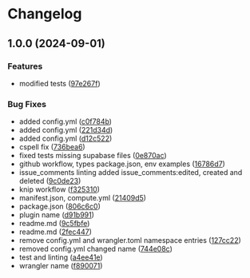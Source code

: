 # Changelog

## 1.0.0 (2024-09-01)


### Features

* modified tests ([97e267f](https://github.com/ubiquibot/issue-comment-embeddings/commit/97e267f801ce4e6bd29bbe967de3df4fc3b1942a))


### Bug Fixes

* added config.yml ([c0f784b](https://github.com/ubiquibot/issue-comment-embeddings/commit/c0f784b20e59c2c4714805331c7ae9034fd73f73))
* added config.yml ([221d34d](https://github.com/ubiquibot/issue-comment-embeddings/commit/221d34d801af6ebd764028be4a5c6200a18b776e))
* added config.yml ([d12c522](https://github.com/ubiquibot/issue-comment-embeddings/commit/d12c522291db36dcf6aea72e5759e1a055185d8f))
* cspell fix ([736bea6](https://github.com/ubiquibot/issue-comment-embeddings/commit/736bea6172444fdf783ffff729879d8278ff82f3))
* fixed tests missing supabase files ([0e870ac](https://github.com/ubiquibot/issue-comment-embeddings/commit/0e870ac50eb68249edf5fc4e46fd509425dd7bbb))
* github workflow, types package.json, env examples ([16786d7](https://github.com/ubiquibot/issue-comment-embeddings/commit/16786d76ee7a598c885f15af1baeadcf6a471b2c))
* issue_comments linting added issue_comments:edited, created and deleted ([9c0de23](https://github.com/ubiquibot/issue-comment-embeddings/commit/9c0de237048ce30bf4254960c443bf3938037dce))
* knip workflow ([f325310](https://github.com/ubiquibot/issue-comment-embeddings/commit/f3253109c290c9fce6d14e6a2e1e328133ac6f81))
* manifest.json, compute.yml ([21409d5](https://github.com/ubiquibot/issue-comment-embeddings/commit/21409d530c3aad6ff2676fc813314e5b29c1a533))
* package.json ([806c6c0](https://github.com/ubiquibot/issue-comment-embeddings/commit/806c6c0b393a9b87741a6341fa65bc5b3d22cb15))
* plugin name ([d91b991](https://github.com/ubiquibot/issue-comment-embeddings/commit/d91b991d717b7fb0b73359ca29ae6de08a1074b9))
* readme.md ([9c5fbfe](https://github.com/ubiquibot/issue-comment-embeddings/commit/9c5fbfe9ca46eb842779468c85d329b9f941fb82))
* readme.md ([2fec447](https://github.com/ubiquibot/issue-comment-embeddings/commit/2fec44786526e7c10faaa2c13c4349e1232cf5bd))
* remove config.yml and wrangler.toml namespace entries ([127cc22](https://github.com/ubiquibot/issue-comment-embeddings/commit/127cc225903c3fe3ca934e8407df4eb9c27e378c))
* removed config.yml changed name ([744e08c](https://github.com/ubiquibot/issue-comment-embeddings/commit/744e08cebac310ae81c3c102f5f3a9473e6e4b9e))
* test and linting ([a4ee41e](https://github.com/ubiquibot/issue-comment-embeddings/commit/a4ee41e6fca8723ce2fddc96b1171c89cfe7d5b7))
* wrangler name ([f890071](https://github.com/ubiquibot/issue-comment-embeddings/commit/f890071c01c5bb1d611a5b7aa07cba84f4546251))
